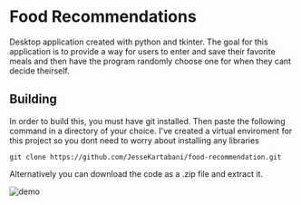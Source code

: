 # Food Recommendations

Desktop application created with python and tkinter. The goal for this application is to provide a way for users to enter and save their favorite meals and then have the program randomly choose one for when they cant decide theirself.

## Building

In order to build this, you must have git installed. Then paste the following command in a directory of your choice.
I've created a virtual enviroment for this project so you dont need to worry about installing any libraries

~~~git
git clone https://github.com/JesseKartabani/food-recommendation.git
~~~

Alternatively you can download the code as a .zip file and extract it.

![demo](https://user-images.githubusercontent.com/69617120/144524917-ec40d027-64ec-4401-9de4-8f88e19cd25c.png)
